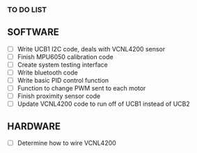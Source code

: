 ### TO DO LIST

## SOFTWARE
- [ ] Write UCB1 I2C code, deals with VCNL4200 sensor
- [ ] Finish MPU6050 calibration code
- [ ] Create system testing interface
- [ ] Write bluetooth code
- [ ] Write basic PID control function
- [ ] Function to change PWM sent to each motor
- [ ] Finish proximity sensor code 
- [ ] Update VCNL4200 code to run off of UCB1 instead of UCB2

## HARDWARE
- [ ] Determine how to wire VCNL4200
